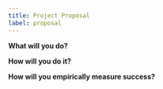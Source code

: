 ```yaml
---
title: Project Proposal
label: proposal
---
```

**What will you do?**

**How will you do it?**

**How will you empirically measure success?**
